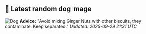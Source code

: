 ## 🐶 Latest random dog image
![Dog](https://images.dog.ceo/breeds/saluki/n02091831_2232.jpg)
**Advice:** "Avoid mixing Ginger Nuts with other biscuits, they contaminate. Keep separated."
*Updated: 2025-09-29 21:31 UTC*

